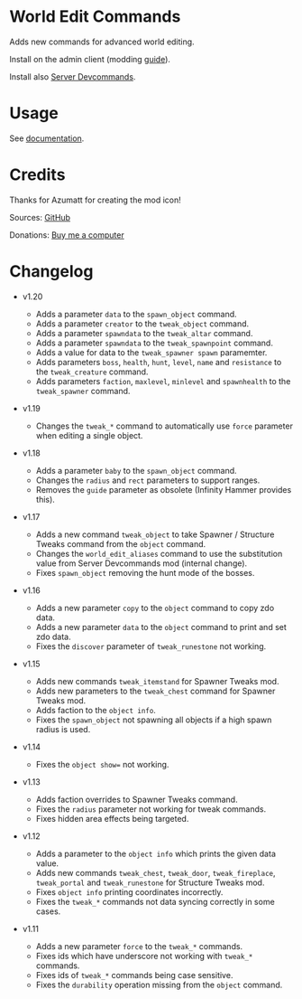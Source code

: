 # World Edit Commands

Adds new commands for advanced world editing.

Install on the admin client (modding [guide](https://youtu.be/L9ljm2eKLrk)).

Install also [Server Devcommands](https://valheim.thunderstore.io/package/JereKuusela/Server_devcommands/).

# Usage

See [documentation](https://github.com/JereKuusela/valheim-world_edit_commands/blob/main/README.md).

# Credits

Thanks for Azumatt for creating the mod icon!

Sources: [GitHub](https://github.com/JereKuusela/valheim-world_edit_commands)

Donations: [Buy me a computer](https://www.buymeacoffee.com/jerekuusela)

# Changelog

- v1.20
	- Adds a parameter `data` to the `spawn_object` command.
	- Adds a parameter `creator` to the `tweak_object` command.
	- Adds a parameter `spawndata` to the `tweak_altar` command.
	- Adds a parameter `spawndata` to the `tweak_spawnpoint` command.
	- Adds a value for data to the `tweak_spawner spawn` paramemter.
	- Adds parameters `boss`, `health`, `hunt`, `level`, `name` and `resistance` to the `tweak_creature` command.
	- Adds parameters `faction`, `maxlevel`, `minlevel` and `spawnhealth` to the `tweak_spawner` command.

- v1.19
	- Changes the `tweak_*` command to automatically use `force` parameter when editing a single object.

- v1.18
	- Adds a parameter `baby` to the `spawn_object` command.
	- Changes the `radius` and `rect` parameters to support ranges.
	- Removes the `guide` parameter as obsolete (Infinity Hammer provides this).

- v1.17
	- Adds a new command `tweak_object` to take Spawner / Structure Tweaks command from the `object` command.
	- Changes the `world_edit_aliases` command to use the substitution value from Server Devcommands mod (internal change).
	- Fixes `spawn_object` removing the hunt mode of the bosses.

- v1.16
	- Adds a new parameter `copy` to the `object` command to copy zdo data.
	- Adds a new parameter `data` to the `object` command to print and set zdo data.
	- Fixes the `discover` parameter of `tweak_runestone` not working.

- v1.15
	- Adds new commands `tweak_itemstand` for Spawner Tweaks mod.
	- Adds new parameters to the `tweak_chest` command for Spawner Tweaks mod.
	- Adds faction to the `object info`.
	- Fixes the `spawn_object` not spawning all objects if a high spawn radius is used.

- v1.14
	- Fixes the `object show=` not working.

- v1.13
	- Adds faction overrides to Spawner Tweaks command.
	- Fixes the `radius` parameter not working for tweak commands.
	- Fixes hidden area effects being targeted.

- v1.12
	- Adds a parameter to the `object info` which prints the given data value.
	- Adds new commands `tweak_chest`, `tweak_door`, `tweak_fireplace`, `tweak_portal` and `tweak_runestone` for Structure Tweaks mod.
	- Fixes `object info` printing coordinates incorrectly.
	- Fixes the `tweak_*` commands not data syncing correctly in some cases.

- v1.11
	- Adds a new parameter `force` to the `tweak_*` commands.
	- Fixes ids which have underscore not working with `tweak_*` commands.
	- Fixes ids of `tweak_*` commands being case sensitive.
	- Fixes the `durability` operation missing from the `object` command.
